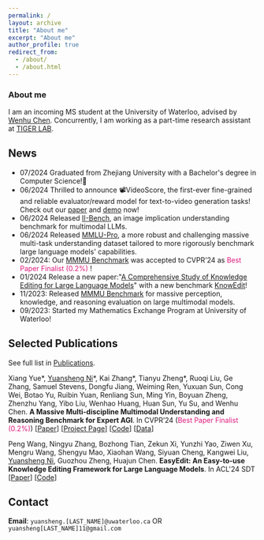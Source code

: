 ```yaml
---
permalink: /
layout: archive
title: "About me"
excerpt: "About me"
author_profile: true
redirect_from: 
  - /about/
  - /about.html
---
```

### About me

I am an incoming MS student at the University of Waterloo, advised by [Wenhu Chen](https://wenhuchen.github.io/). Concurrently, I am working as a part-time research assistant at [TIGER LAB](https://wenhuchen.github.io/lab.html).

## News 
- 07/2024 Graduated from Zhejiang University with a Bachelor's degree in Computer Science!🎉
- 06/2024 Thrilled to announce 📽️VideoScore, the first-ever fine-grained and reliable evaluator/reward model for text-to-video generation tasks! Check out our [paper](https://arxiv.org/abs/2406.05862) and [demo](https://huggingface.co/spaces/TIGER-Lab/VideoScore) now!
- 06/2024 Released [II-Bench](https://huggingface.co/datasets/m-a-p/II-Bench), an image implication understanding benchmark for multimodal LLMs.
- 06/2024 Released [MMLU-Pro](https://huggingface.co/datasets/TIGER-Lab/MMLU-Pro), a more robust and challenging massive multi-task understanding dataset tailored to more rigorously benchmark large language models' capabilities.
- 02/2024: Our [MMMU Benchmark](https://mmmu-benchmark.github.io) was accepted to CVPR’24 as <font color="#df1a7d">Best Paper Finalist (0.2%)</font> !
- 01/2024  Release a new paper:"[A Comprehensive Study of Knowledge Editing for Large Language Models](https://arxiv.org/abs/2401.01286)" with a new benchmark [KnowEdit](https://huggingface.co/datasets/zjunlp/KnowEdit)!
- 11/2023: Released [MMMU Benchmark](https://mmmu-benchmark.github.io) for massive perception, knowledge, and reasoning evaluation on large multimodal models.
- 09/2023: Started my Mathematics Exchange Program at University of Waterloo!

## Selected Publications

See full list in [Publications](https://yuanshengni.github.io/publications).

Xiang Yue\*, <u>Yuansheng Ni</u>\*, Kai Zhang\*, Tianyu Zheng\*, Ruoqi Liu, Ge Zhang, Samuel Stevens, Dongfu Jiang, Weiming Ren, Yuxuan Sun, Cong Wei, Botao Yu, Ruibin Yuan, Renliang Sun, Ming Yin, Boyuan Zheng, Zhenzhu Yang, Yibo Liu, Wenhao Huang, Huan Sun, Yu Su, and Wenhu Chen. **A Massive Multi-discipline Multimodal Understanding and Reasoning Benchmark for Expert AGI**. In CVPR’24 (<font color="#df1a7d">Best Paper Finalist (0.2%)</font>) [[Paper](https://arxiv.org/abs/2311.16502)] [[Project Page](https://mmmu-benchmark.github.io)] [[Code](https://github.com/MMMU-Benchmark/MMMU)] [[Data](https://huggingface.co/datasets/MMMU/MMMU)]

Peng Wang, Ningyu Zhang, Bozhong Tian, Zekun Xi, Yunzhi Yao, Ziwen Xu, Mengru Wang, Shengyu Mao, Xiaohan Wang, Siyuan Cheng, Kangwei Liu, <u>Yuansheng Ni</u>, Guozhou Zheng, Huajun Chen. **EasyEdit: An Easy-to-use Knowledge Editing Framework for Large Language Models**. In ACL'24 SDT [[Paper](https://arxiv.org/abs/2308.07269)] [[Code](https://github.com/zjunlp/EasyEdit)]

## Contact

**Email**: `yuansheng.[LAST_NAME]@uwaterloo.ca` OR `yuansheng[LAST_NAME]11@gmail.com`

<!-- Feel free to contact me if you are interested in my research or want to discuss relevant research topic or potential collaborations :) -->


<script type='text/javascript' id='clustrmaps' src='//cdn.clustrmaps.com/map_v2.js?cl=ffffff&w=300&t=tt&d=1BtE30DYyrH1ERE_SPtfdWp_z9FpQahlxKz8HXAOiPc&co=2d78ad&cmo=3acc3a&cmn=ff5353&ct=ffffff'></script>